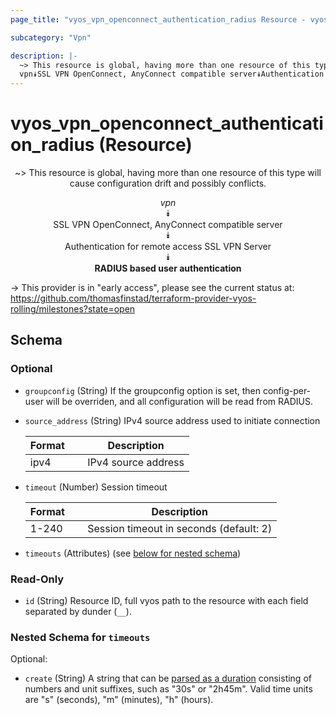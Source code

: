 ```yaml
---
page_title: "vyos_vpn_openconnect_authentication_radius Resource - vyos"

subcategory: "Vpn"

description: |- 
  ~> This resource is global, having more than one resource of this type will cause configuration drift and possibly conflicts.
  vpn⯯SSL VPN OpenConnect, AnyConnect compatible server⯯Authentication for remote access SSL VPN Server⯯RADIUS based user authentication
---
```


# vyos_vpn_openconnect_authentication_radius (Resource)
<center>

~> This resource is global, having more than one resource of this type will cause configuration drift and possibly conflicts.

*vpn*  
⯯  
SSL VPN OpenConnect, AnyConnect compatible server  
⯯  
Authentication for remote access SSL VPN Server  
⯯  
**RADIUS based user authentication**


</center>

-> This provider is in "early access", please see the current status at: https://github.com/thomasfinstad/terraform-provider-vyos-rolling/milestones?state=open

## Schema

### Optional

- `groupconfig` (String) If the groupconfig option is set, then config-per-user will be overriden, and all configuration will be read from RADIUS.
- `source_address` (String) IPv4 source address used to initiate connection

    |Format  &emsp;|Description          |
    |----------|-----------------------|
    |ipv4    &emsp;|IPv4 source address  |
- `timeout` (Number) Session timeout

    |Format  &emsp;|Description                              |
    |----------|-------------------------------------------|
    |1-240   &emsp;|Session timeout in seconds (default: 2)  |
- `timeouts` (Attributes) (see [below for nested schema](#nestedatt--timeouts))

### Read-Only

- `id` (String) Resource ID, full vyos path to the resource with each field separated by dunder (`__`).

<a id="nestedatt--timeouts"></a>
### Nested Schema for `timeouts`

Optional:

- `create` (String) A string that can be [parsed as a duration](https://pkg.go.dev/time#ParseDuration) consisting of numbers and unit suffixes, such as &#34;30s&#34; or &#34;2h45m&#34;. Valid time units are &#34;s&#34; (seconds), &#34;m&#34; (minutes), &#34;h&#34; (hours).  
